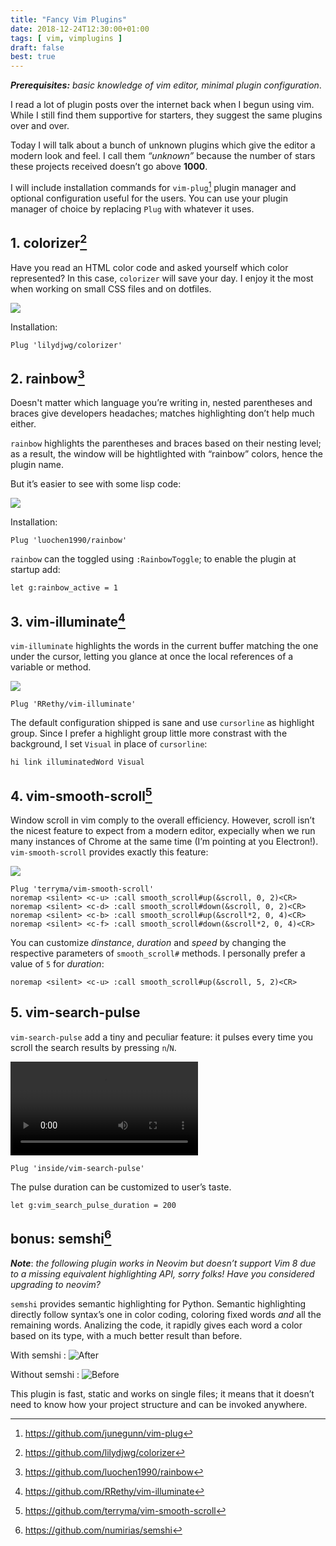 ```yaml
---
title: "Fancy Vim Plugins"
date: 2018-12-24T12:30:00+01:00
tags: [ vim, vimplugins ]
draft: false
best: true
---
```


***Prerequisites:*** _basic knowledge of vim editor, minimal plugin configuration_.

I read a lot of plugin posts over the internet back when I begun using vim. While I still find them supportive for starters, they suggest the same plugins over and over.

Today I will talk about a bunch of unknown plugins which give the editor a modern look and feel. I call them _“unknown”_ because the number of stars these projects received doesn’t go above **1000**.

I will include installation commands for `vim-plug`[^1] plugin manager and optional configuration useful for the users. You can use your plugin manager of choice by replacing `Plug` with whatever it uses.

## 1. colorizer[^2]

Have you read an HTML color code and asked yourself which color represented? In this case, `colorizer` will save your day. I enjoy it the most when working on small CSS files and on dotfiles.

![](/img/fancy_vim_plugins/colorizer.jpg)

Installation:

```vim
Plug 'lilydjwg/colorizer'
```


## 2. rainbow[^3]

Doesn't matter which language you’re writing in, nested parentheses and braces give developers headaches; matches highlighting don’t help much either.

`rainbow` highlights the parentheses and braces based on their nesting level; as a result, the window will be hightlighted with “rainbow” colors, hence the plugin name.

But it’s easier to see with some lisp code:

![](/img/fancy_vim_plugins/rainbow_screenshot.png)

Installation:

```vim
Plug 'luochen1990/rainbow'
```

`rainbow` can the toggled using `:RainbowToggle`; to enable the plugin at startup add:

```vim
let g:rainbow_active = 1
```

## 3. vim-illuminate[^4]

`vim-illuminate` highlights the words in the current buffer matching the one under the cursor, letting you glance at once the local references of a variable or method.

![](/img/fancy_vim_plugins/vim-illuminate.gif)

```vim
Plug 'RRethy/vim-illuminate'
```

The default configuration shipped is sane and use `cursorline` as highlight group. Since I prefer a highlight group little more constrast with the background, I set `Visual` in place of `cursorline`:

```vim
hi link illuminatedWord Visual
```

## 4. vim-smooth-scroll[^6]

Window scroll in vim comply to the overall efficiency. However, scroll isn’t the nicest feature to expect from a modern editor, expecially when we run many instances of Chrome at the same time (I’m pointing at you Electron!). `vim-smooth-scroll` provides exactly this feature:

![](/img/fancy_vim_plugins/vim-smooth-scroll.gif)

```vim
Plug 'terryma/vim-smooth-scroll'
noremap <silent> <c-u> :call smooth_scroll#up(&scroll, 0, 2)<CR>
noremap <silent> <c-d> :call smooth_scroll#down(&scroll, 0, 2)<CR>
noremap <silent> <c-b> :call smooth_scroll#up(&scroll*2, 0, 4)<CR>
noremap <silent> <c-f> :call smooth_scroll#down(&scroll*2, 0, 4)<CR>
```

You can customize _dinstance_, _duration_ and _speed_ by changing the respective parameters of `smooth_scroll#` methods. I personally prefer a value of `5` for _duration_:

```vim
noremap <silent> <c-u> :call smooth_scroll#up(&scroll, 5, 2)<CR>
```

## 5. vim-search-pulse

`vim-search-pulse` add a tiny and peculiar feature: it pulses every time you scroll the search results by pressing `n`/`N`.

![](/img/fancy_vim_plugins/vim-search-pulse.mp4)

```vim
Plug 'inside/vim-search-pulse'
```

The pulse duration can be customized to user’s taste.

```vim
let g:vim_search_pulse_duration = 200
```

## bonus: semshi[^5]

***Note***: _the following plugin works in Neovim but doesn’t support Vim 8 due to a missing equivalent highlighting API, sorry folks! Have you considered upgrading to neovim?_

`semshi` provides semantic highlighting for Python. Semantic highlighting directly follow syntax’s one in color coding, coloring fixed words _and_ all the remaining words. Analizing the code, it rapidly gives each word a color based on its type, with a much better result than before.

With semshi
: ![After](/img/fancy_vim_plugins/w-semshi.jpg)

Without semshi
: ![Before](/img/fancy_vim_plugins/wo-semshi.jpg)

This plugin is fast, static and works on single files; it means that it doesn’t need to know how your project structure and can be invoked anywhere.

[^1]: https://github.com/junegunn/vim-plug
[^2]: https://github.com/lilydjwg/colorizer
[^3]: https://github.com/luochen1990/rainbow
[^4]: https://github.com/RRethy/vim-illuminate
[^5]: https://github.com/numirias/semshi
[^6]: https://github.com/terryma/vim-smooth-scroll
[^7]: https://github.com/inside/vim-search-pulse
